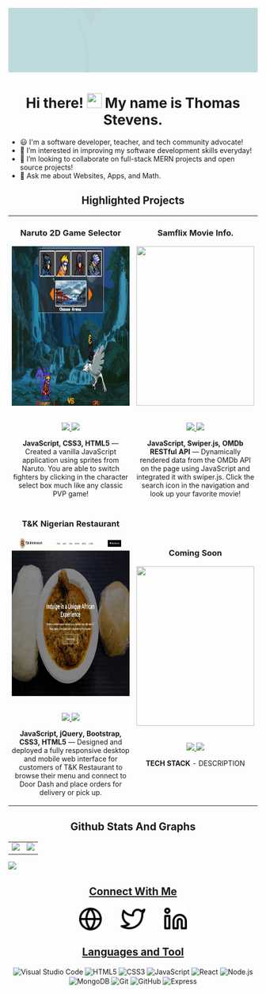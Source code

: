 ![alt text](https://github.com/ThomasAlanStevens/ThomasAlanStevens/blob/main/Github%20Cover.gif?raw=true)


<h1 align='center'>Hi there! <img src="https://github.com/sudnyeshtalekar/sudnyeshtalekar/blob/master/Assets/Hi.gif" width="30px" height="30px"> My name is Thomas Stevens.</h1>

- 😃 I'm a software developer, teacher, and tech community advocate!
- 👀 I’m interested in improving my software development skills everyday!
- 💞️ I’m looking to collaborate on full-stack MERN projects and open source projects!
- 💬 Ask me about Websites, Apps, and Math.


<!--Project Section -->

<h2 align="center">Highlighted Projects </h2>
<div align="center">
    <table>
        <tr>
            <td width="50%">
                <h3 align="center" color="white">Naruto 2D Game Selector</h2>
                <div align="center" >  
                <a href='#'> 
                <img src="https://github.com/ssaryonjr/ssaryonjr/blob/main/ezgif.com-gif-maker.gif?raw=true" alt="Naruto Game" height="322px" width="100%" />
                </a>
                <br>
                <br>
                <p>
                <a href="https://github.com/ssaryonjr/Naruto-Character-Selector/tree/main/Naruto.JS" target="_blank">
                <img src="https://img.shields.io/badge/Code-lightgrey?style=for-the-badge&logo=github"/>
                </a>  
                <a href="https://narutobattlescreen-js.netlify.app/" target="_blank">
                <img src="https://img.shields.io/badge/-website-green?style=for-the-badge&color=005da8"/>
                </a>
                </p>
                <p><strong>JavaScript, CSS3, HTML5</strong> — Created a vanilla JavaScript application using sprites from Naruto. You are able to switch fighters by clicking in the character select box much like any classic PVP game!</p>
                </div>
            </td>
            <td width="50%">
                <h3 align="center" color="white">Samflix Movie Info.</h2>
                <div align="center" >  
                <a href='https://ssjrmovieapi.netlify.app/'>
                <img src="https://github.com/ssaryonjr/ssaryonjr/blob/main/ezgif.com-gif-maker%20(1).gif?raw=true" alt="" height="322px" width="100%" />
                </a>
                <br>
                <br>
                <p>
                <a href="https://github.com/ssaryonjr" target="_blank">
                <img src="https://img.shields.io/badge/Code-lightgrey?style=for-the-badge&logo=github"/>
                </a>  
                <a href="https://ssjrmovieapi.netlify.app/" target="_blank">
                <img src="https://img.shields.io/badge/-website-green?style=for-the-badge&color=005da8"/>
                </a>
                </p>
                <p><strong>JavaScript, Swiper.js, OMDb RESTful API</strong> — Dynamically rendered data from the OMDb API on the page using JavaScript and integrated it with swiper.js. Click the search icon in the navigation and look up your favorite movie!</p>
                </div>
            </td>
        </tr>
        <tr>
            <td width="50%">
                <h3 align="center" color="white">T&K Nigerian Restaurant</h2>
                <div align="center">  
                <a href='https://tandkrestaurant.netlify.app/'>
                <img src="https://github.com/ssaryonjr/ssaryonjr/blob/main/ezgif.com-gif-maker%20(5).gif?raw=true" alt="Restaurant Website" height="322px" width="100%" />
                </a>
                <br>
                <br>
                <p>
                <a href="https://github.com/ssaryonjr/T-K-Restaurant-" target="_blank">
                <img src="https://img.shields.io/badge/Code-lightgrey?style=for-the-badge&logo=github"/>
                </a>  
                <a href="https://tandkrestaurant.netlify.app/" target="_blank">
                <img src="https://img.shields.io/badge/-website-green?style=for-the-badge&color=005da8"/>
                </a>
                </p>
                <p><strong>JavaScript, jQuery, Bootstrap, CSS3, HTML5</strong> — Designed and deployed a fully responsive desktop and mobile web interface for customers of T&K Restaurant to browse their menu and connect to Door Dash and place orders for delivery or pick up.</p>
                </div>
            </td>
            <td width="50%">
                <h3 align="center" color="white">Coming Soon</h2>
                <div align="center" >  
                <a href='https://www.google.com'>
                <img src="https://source.unsplash.com/600x400/?city" alt="" height="322px" width="100%" />
                </a>
                <br>
                <br>
                <p>
                    <a href="https://www.google.com" target="_blank">
                        <img src="https://img.shields.io/badge/Code-lightgrey?style=for-the-badge&logo=github"/>
                    </a>  
                    <a href="https://www.google.com" target="_blank">
                        <img src="https://img.shields.io/badge/-website-green?style=for-the-badge&color=005da8"/>
                    </a>
                </p>
                <p><strong>TECH STACK</strong> - DESCRIPTION</p>
                </div>
            </td>
        </tr>
    </table>
</div>

<h2 align="center">Github Stats And Graphs</h2>
<table>
    <tr>
        <td width="50%">
            <img width="100%" src="http://github-readme-streak-stats.herokuapp.com?user=ThomasAlanStevens&hide_border=true&stroke=050E96&fire=8E1010&dates=00000077&sideLabels=050E96&currStreakLabel=050E96&currStreakNum=8E1010&ring=050E96&sideNums=8E1010">
        </td>
        <td width="50%">
            <img width="100%" src="https://github-readme-stats.vercel.app/api?username=ThomasAlanStevens&hide_border=true&hide=stars&text_color=050E96&icon_color=050E96&title_color=8E1010&include_all_commits=true&count_private=true&show_icon=true">
        </td>
    </tr>
</table>
<img src="https://activity-graph.herokuapp.com/graph?username=thomasalanstevens&bg_color=FFFFFF00&color=050E96&line=050E96&point=8E1010&hide_border=true&title_color=8E1010&include_all_commits=true&count_private=true">



<h2 align="center"><u>Connect With Me</u></h3>
<section align="center">
    <a href="https://stevenssoftwareservices.com"><img align="center" alt="Website" width="10%" src="./img/globe-light.svg"/></a>
    &nbsp;&nbsp;&nbsp;&nbsp;&nbsp;&nbsp;&nbsp;
    <a href="https://twitter.com/ThomasAlanStev"><img align="center" alt="Twitter" width="10%" src="./img/twitter-light.svg"/></a>
    &nbsp;&nbsp;&nbsp;&nbsp;&nbsp;&nbsp;&nbsp;
    <a href="https://www.linkedin.com/in/thomas-alan-stevens"><img align="center" alt="Linkedin" width="10%" src="./img/linkedin-light.svg"/></a>
</section>

<h2 align='center'><u>Languages and Tool</u></h3>
<section align="center">
    <img align="center" alt="Visual Studio Code" width="8%" src="https://cdn.jsdelivr.net/gh/devicons/devicon/icons/vscode/vscode-original.svg"/>
    <img align="center" alt="HTML5" width="8%" src="https://cdn.jsdelivr.net/gh/devicons/devicon/icons/html5/html5-original.svg"/>
    <img align="center" alt="CSS3" width="8%" src="https://cdn.jsdelivr.net/gh/devicons/devicon/icons/css3/css3-original.svg"/>
    <img align="center" alt="JavaScript" width="8%" src="https://cdn.jsdelivr.net/gh/devicons/devicon/icons/javascript/javascript-original.svg"/>
    <img align="center" alt="React" width="8%" src="https://cdn.jsdelivr.net/gh/devicons/devicon/icons/react/react-original.svg"/>
    <img align="center" alt="Node.js" width="8%" src="https://cdn.jsdelivr.net/gh/devicons/devicon/icons/nodejs/nodejs-original.svg"/>
    <img align="center" alt="MongoDB" width="8%" src="https://cdn.jsdelivr.net/gh/devicons/devicon/icons/mongodb/mongodb-original.svg"/>
    <img align="center" alt="Git" width="8%" src="https://cdn.jsdelivr.net/gh/devicons/devicon/icons/git/git-original.svg"/>
    <img align="center" alt="GitHub" width="8%" src="https://user-images.githubusercontent.com/3369400/139448065-39a229ba-4b06-434b-bc67-616e2ed80c8f.png"/>
    <img align="center" alt="Express" width="18%" src="https://user-images.githubusercontent.com/97814431/170081210-73593c53-48ce-4ad1-bd96-d370c124cc2c.png">
</section>


